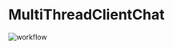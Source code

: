 
# MultiThreadClientChat


![workflow](https://user-images.githubusercontent.com/72455712/125163366-07240d00-e1b7-11eb-876d-5df1b5de25e0.png)
